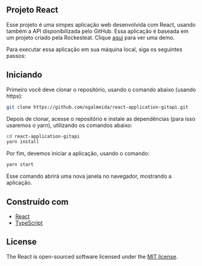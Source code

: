 
## Projeto React

Esse projeto é uma simpes aplicação web desenvolvida com React, usando também a API disponibilizada pelo GitHub. Essa aplicação é baseada em um projeto criado pela Rockesteat. Clique [aqui](https://dazzling-hawking-a539f2.netlify.app/) para ver uma demo.

Para executar essa aplicação em sua máquina local, siga os seguintes passos:

## Iniciando

Primeiro você deve clonar o repositório, usando o comando abaixo (usando https):

```bash
git clone https://github.com/ogalmeida/react-application-gitapi.git
```

Depois de clonar, acesse o repositório e instale as dependências (para isso usaremos o yarn), utilizando os comandos abaixo:

```bash
cd react-application-gitapi
yarn install
```

Por fim, devemos iniciar a aplicação, usando o comando:

```bash
yarn start
```
Esse comando abrirá uma nova janela no navegador, mostrando a aplicação.

## Construído com

* [React](https://reactjs.org/)
* [TypeScript](https://typescriptlang.org/)
## License

The React is open-sourced software licensed under the [MIT license](https://opensource.org/licenses/MIT).
